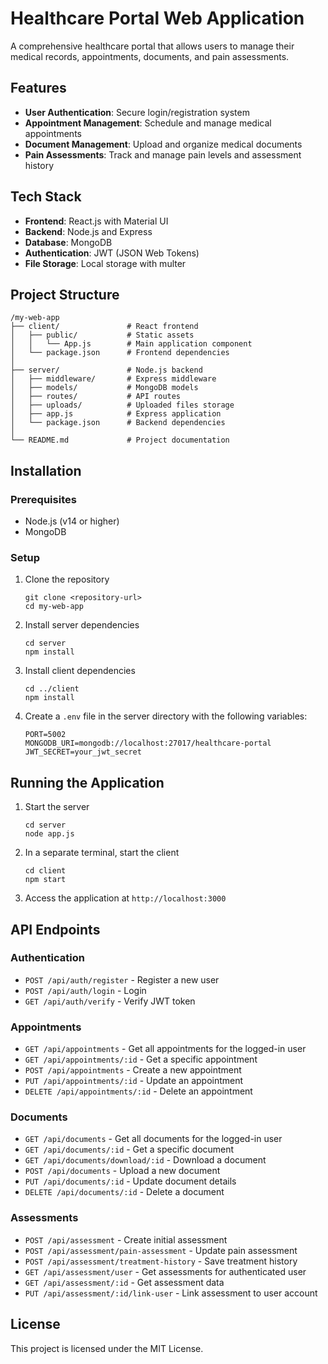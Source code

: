 # Healthcare Portal Web Application

A comprehensive healthcare portal that allows users to manage their medical records, appointments, documents, and pain assessments.

## Features

- **User Authentication**: Secure login/registration system
- **Appointment Management**: Schedule and manage medical appointments
- **Document Management**: Upload and organize medical documents
- **Pain Assessments**: Track and manage pain levels and assessment history

## Tech Stack

- **Frontend**: React.js with Material UI
- **Backend**: Node.js and Express
- **Database**: MongoDB
- **Authentication**: JWT (JSON Web Tokens)
- **File Storage**: Local storage with multer

## Project Structure

```
/my-web-app
├── client/               # React frontend
│   ├── public/           # Static assets
│   │   └── App.js        # Main application component
│   └── package.json      # Frontend dependencies
│
├── server/               # Node.js backend
│   ├── middleware/       # Express middleware
│   ├── models/           # MongoDB models
│   ├── routes/           # API routes
│   ├── uploads/          # Uploaded files storage
│   ├── app.js            # Express application
│   └── package.json      # Backend dependencies
│
└── README.md             # Project documentation
```

## Installation

### Prerequisites

- Node.js (v14 or higher)
- MongoDB

### Setup

1. Clone the repository
   ```
   git clone <repository-url>
   cd my-web-app
   ```

2. Install server dependencies
   ```
   cd server
   npm install
   ```

3. Install client dependencies
   ```
   cd ../client
   npm install
   ```

4. Create a `.env` file in the server directory with the following variables:
   ```
   PORT=5002
   MONGODB_URI=mongodb://localhost:27017/healthcare-portal
   JWT_SECRET=your_jwt_secret
   ```

## Running the Application

1. Start the server
   ```
   cd server
   node app.js
   ```

2. In a separate terminal, start the client
   ```
   cd client
   npm start
   ```

3. Access the application at `http://localhost:3000`

## API Endpoints

### Authentication
- `POST /api/auth/register` - Register a new user
- `POST /api/auth/login` - Login
- `GET /api/auth/verify` - Verify JWT token

### Appointments
- `GET /api/appointments` - Get all appointments for the logged-in user
- `GET /api/appointments/:id` - Get a specific appointment
- `POST /api/appointments` - Create a new appointment
- `PUT /api/appointments/:id` - Update an appointment
- `DELETE /api/appointments/:id` - Delete an appointment

### Documents
- `GET /api/documents` - Get all documents for the logged-in user
- `GET /api/documents/:id` - Get a specific document
- `GET /api/documents/download/:id` - Download a document
- `POST /api/documents` - Upload a new document
- `PUT /api/documents/:id` - Update document details
- `DELETE /api/documents/:id` - Delete a document

### Assessments
- `POST /api/assessment` - Create initial assessment
- `POST /api/assessment/pain-assessment` - Update pain assessment
- `POST /api/assessment/treatment-history` - Save treatment history
- `GET /api/assessment/user` - Get assessments for authenticated user
- `GET /api/assessment/:id` - Get assessment data
- `PUT /api/assessment/:id/link-user` - Link assessment to user account

## License

This project is licensed under the MIT License. 